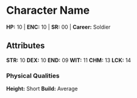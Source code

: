 # Character Name
**HP:** 10 | **ENC:** 10 | **SR:** 00 | **Career:** Soldier
## Attributes
**STR:** 10 **DEX:** 10 **END:** 09
**WIT:** 11 **CHM:** 13 **LCK:** 14
### Physical Qualities
**Height:** Short **Build:** Average